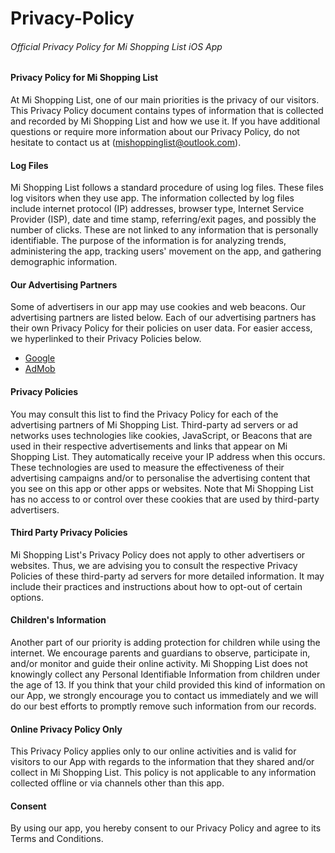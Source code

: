 # Privacy-Policy
###### Official Privacy Policy for Mi Shopping List iOS App


#### Privacy Policy for Mi Shopping List
At Mi Shopping List, one of our main priorities is the privacy of our visitors. This Privacy Policy document contains types of information that is collected and recorded by Mi Shopping List and how we use it.
If you have additional questions or require more information about our Privacy Policy, do not hesitate to contact us at (mishoppinglist@outlook.com).


#### Log Files
Mi Shopping List follows a standard procedure of using log files. These files log visitors when they use app. The information collected by log files include internet protocol (IP) addresses, browser type, Internet Service Provider (ISP), date and time stamp, referring/exit pages, and possibly the number of clicks. These are not linked to any information that is personally identifiable. The purpose of the information is for analyzing trends, administering the app, tracking users' movement on the app, and gathering demographic information.


#### Our Advertising Partners
Some of advertisers in our app may use cookies and web beacons. Our advertising partners are listed below. Each of our advertising partners has their own Privacy Policy for their policies on user data. For easier access, we hyperlinked to their Privacy Policies below.
- [Google](https://policies.google.com/technologies/ads)
- [AdMob](https://support.google.com/admob/answer/6128543?hl=en)


#### Privacy Policies
You may consult this list to find the Privacy Policy for each of the advertising partners of Mi Shopping List.
Third-party ad servers or ad networks uses technologies like cookies, JavaScript, or Beacons that are used in their respective advertisements and links that appear on Mi Shopping List. They automatically receive your IP address when this occurs. These technologies are used to measure the effectiveness of their advertising campaigns and/or to personalise the advertising content that you see on this app or other apps or websites.
Note that Mi Shopping List has no access to or control over these cookies that are used by third-party advertisers.


#### Third Party Privacy Policies
Mi Shopping List's Privacy Policy does not apply to other advertisers or websites. Thus, we are advising you to consult the respective Privacy Policies of these third-party ad servers for more detailed information. It may include their practices and instructions about how to opt-out of certain options.


#### Children's Information
Another part of our priority is adding protection for children while using the internet. We encourage parents and guardians to observe, participate in, and/or monitor and guide their online activity.
Mi Shopping List does not knowingly collect any Personal Identifiable Information from children under the age of 13. If you think that your child provided this kind of information on our App, we strongly encourage you to contact us immediately and we will do our best efforts to promptly remove such information from our records.


#### Online Privacy Policy Only
This Privacy Policy applies only to our online activities and is valid for visitors to our App with regards to the information that they shared and/or collect in Mi Shopping List. This policy is not applicable to any information collected offline or via channels other than this app.


#### Consent
By using our app, you hereby consent to our Privacy Policy and agree to its Terms and Conditions.
